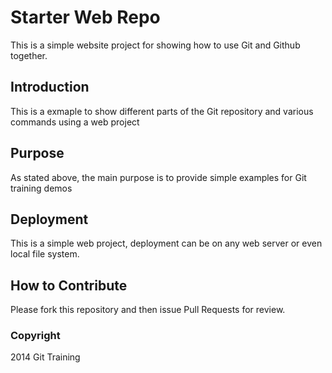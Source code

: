 # Starter Web Repo

This is a simple website project for showing how to use Git and Github together.

## Introduction 
This is a exmaple to show different parts of the Git repository and various commands using a web project

## Purpose

As stated above, the main purpose is to provide simple examples for Git training demos 

## Deployment

This is a simple web project, deployment can be on any web server or even local file system.

## How to Contribute

Please fork this repository and then issue Pull Requests for review.

### Copyright
2014 Git Training 
